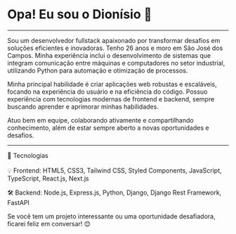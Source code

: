 <h1>Opa! Eu sou o Dionísio 👋</h1>
<hr>

Sou um desenvolvedor fullstack apaixonado por transformar desafios em soluções eficientes e inovadoras. Tenho 26 anos e moro em São José dos Campos. Minha experiência inclui o desenvolvimento de sistemas que integram comunicação entre máquinas e computadores no setor industrial, utilizando Python para automação e otimização de processos.

Minha principal habilidade é criar aplicações web robustas e escaláveis, focando na experiência do usuário e na eficiência do código. Possuo experiência com tecnologias modernas de frontend e backend, sempre buscando aprender e aprimorar minhas habilidades.

Atuo bem em equipe, colaborando ativamente e compartilhando conhecimento, além de estar sempre aberto a novas oportunidades e desafios.
 <hr>
🚀 Tecnologias<br>
<br>
💡 Frontend: HTML5, CSS3, Tailwind CSS, Styled Components, JavaScript, TypeScript, React.js, Next.js

🛠 Backend: Node.js, Express.js, Python, Django, Django Rest Framework, FastAPI

Se você tem um projeto interessante ou uma oportunidade desafiadora, ficarei feliz em conversar! 😊
